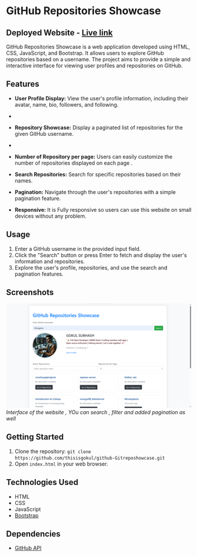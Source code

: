 # GitHub Repositories Showcase
## Deployed Website - [Live link](https://gitreposhowcase.vercel.app/)

GitHub Repositories Showcase is a web application developed using HTML, CSS, JavaScript, and Bootstrap. It allows users to explore GitHub repositories based on a username. The project aims to provide a simple and interactive interface for viewing user profiles and repositories on GitHub.

## Features

- **User Profile Display:** View the user's profile information, including their avatar, name, bio, followers, and following.
- 
- **Repository Showcase:** Display a paginated list of repositories for the given GitHub username.
- 
- **Number of Repository per page:** Users can easily customize the number of repositories displayed on each page .

- **Search Repositories:** Search for specific repositories based on their names.

- **Pagination:** Navigate through the user's repositories with a simple pagination feature.
- **Responsive:** It is Fully responsive so users can use this website on small devices without any problem.

## Usage

1. Enter a GitHub username in the provided input field.
2. Click the "Search" button or press Enter to fetch and display the user's information and repositories.
3. Explore the user's profile, repositories, and use the search and pagination features.

## Screenshots

![Screenshot 1](./reposhowcase.png)
*Interface of the website , YOu can search , filter and added pagination as well*


## Getting Started

1. Clone the repository: `git clone https://github.com/thisisgokul/github-Gitreposhowcase.git`
2. Open `index.html` in your web browser.

## Technologies Used

- HTML
- CSS
- JavaScript
- [Bootstrap](https://getbootstrap.com/)

## Dependencies

- [GitHub API](https://developer.github.com/v3/)



